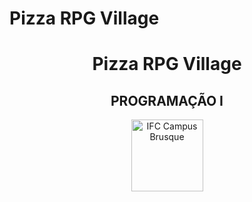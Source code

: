 # Pizza RPG Village

<p align="center">
  <h1 align="center">Pizza RPG Village</h1>
  <h2 align="center"> PROGRAMAÇÃO I </h2>
 
  <p align="center"><img src="https://th.bing.com/th/id/OIP.VjqDR0W3kOvSh7lBNBYJkAAAAA?pid=ImgDet&rs=1" alt="IFC Campus Brusque" width="115"/></p>
</p>
